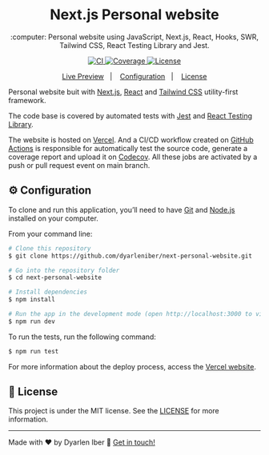 <h1 align="center">
  Next.js Personal website
</h1>

<p align="center">
  :computer: Personal website using JavaScript, Next.js, React, Hooks, SWR, Tailwind CSS, React Testing Library and Jest.
</p>

<p align="center">
  <a href="https://github.com/dyarleniber/next-personal-website/actions?query=workflow%3ACI">
    <img alt="CI" src="https://github.com/dyarleniber/next-personal-website/workflows/CI/badge.svg">
  </a>
  <a href="https://codecov.io/gh/dyarleniber/next-personal-website">
    <img alt="Coverage" src="https://img.shields.io/codecov/c/github/dyarleniber/next-personal-website">
  </a>
  <a href="https://github.com/dyarleniber/next-personal-website/blob/main/LICENSE">
    <img alt="License" src="https://img.shields.io/github/license/dyarleniber/next-personal-website">
  </a>
</p>

<p align="center">
  <a href="https://dyarleniber.com">Live Preview</a>&nbsp;&nbsp;&nbsp;|&nbsp;&nbsp;&nbsp;
  <a href="#gear-configuration">Configuration</a>&nbsp;&nbsp;&nbsp;|&nbsp;&nbsp;&nbsp;
  <a href="#memo-license">License</a>
</p>

Personal website buit with [Next.js](https://nextjs.org), [React](https://reactjs.org) and [Tailwind CSS](https://tailwindcss.com) utility-first framework.

The code base is covered by automated tests with [Jest](https://jestjs.io) and [React Testing Library](https://testing-library.com/docs/react-testing-library/intro).

The website is hosted on [Vercel](https://vercel.com). And a CI/CD workflow created on [GitHub Actions](https://github.com/features/actions) is responsible for automatically test the source code, generate a coverage report and upload it on [Codecov](https://codecov.io). All these jobs are activated by a push or pull request event on main branch.

## :gear: Configuration

To clone and run this application, you’ll need to have [Git](https://git-scm.com) and [Node.js](https://nodejs.org) installed on your computer.

From your command line:

```bash
# Clone this repository
$ git clone https://github.com/dyarleniber/next-personal-website.git

# Go into the repository folder
$ cd next-personal-website

# Install dependencies
$ npm install

# Run the app in the development mode (open http://localhost:3000 to view it in the browser)
$ npm run dev
```

To run the tests, run the following command:

```bash
$ npm run test
```

For more information about the deploy process, access the [Vercel website](https://vercel.com).

## :memo: License

This project is under the MIT license. See the [LICENSE](https://github.com/dyarleniber/next-personal-website/blob/main/LICENSE) for more information.

---

Made with ♥ by Dyarlen Iber :wave: [Get in touch!](https://dyarleniber.com)
